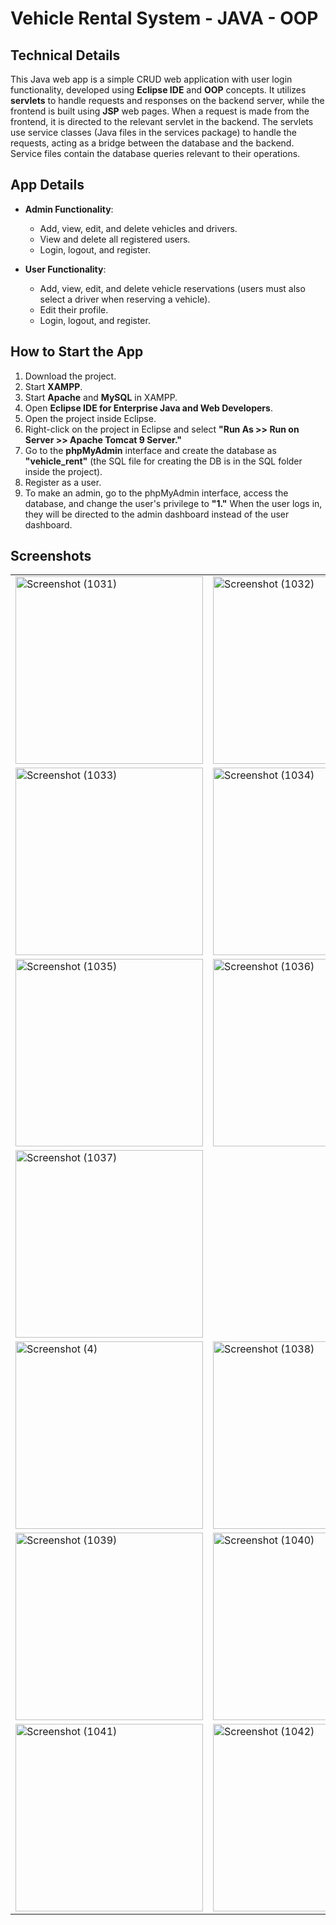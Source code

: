 # Vehicle Rental System - JAVA - OOP

## Technical Details
This Java web app is a simple CRUD web application with user login functionality, developed using **Eclipse IDE** and **OOP** concepts. It utilizes **servlets** to handle requests and responses on the backend server, while the frontend is built using **JSP** web pages. When a request is made from the frontend, it is directed to the relevant servlet in the backend. The servlets use service classes (Java files in the services package) to handle the requests, acting as a bridge between the database and the backend. Service files contain the database queries relevant to their operations.

## App Details
- **Admin Functionality**:
  - Add, view, edit, and delete vehicles and drivers.
  - View and delete all registered users.
  - Login, logout, and register.

- **User Functionality**:
  - Add, view, edit, and delete vehicle reservations (users must also select a driver when reserving a vehicle).
  - Edit their profile.
  - Login, logout, and register.

## How to Start the App
1. Download the project.
2. Start **XAMPP**.
3. Start **Apache** and **MySQL** in XAMPP.
4. Open **Eclipse IDE for Enterprise Java and Web Developers**.
5. Open the project inside Eclipse.
6. Right-click on the project in Eclipse and select **"Run As >> Run on Server >> Apache Tomcat 9 Server."**
7. Go to the **phpMyAdmin** interface and create the database as **"vehicle_rent"** (the SQL file for creating the DB is in the SQL folder inside the project).
8. Register as a user.
9. To make an admin, go to the phpMyAdmin interface, access the database, and change the user's privilege to **"1."** When the user logs in, they will be directed to the admin dashboard instead of the user dashboard.

## Screenshots
<table>
  <tr>
    <td><img src="https://github.com/user-attachments/assets/24569d7b-ea34-451f-8e73-b3dff72ab0d3" alt="Screenshot (1031)" width="300"></td>
    <td><img src="https://github.com/user-attachments/assets/28d400f3-03e9-4d06-8716-a240d06271c2" alt="Screenshot (1032)" width="300"></td>
  </tr>
  <tr>
    <td><img src="https://github.com/user-attachments/assets/3eee2fdb-0ee6-4f4f-9bc8-0442d1f46d83" alt="Screenshot (1033)" width="300"></td>
    <td><img src="https://github.com/user-attachments/assets/65da86f8-2e60-4e72-8d40-71bc5b8fb9fa" alt="Screenshot (1034)" width="300"></td>
  </tr>
  <tr>
    <td><img src="https://github.com/user-attachments/assets/31448311-0ed5-48c0-b209-d1af14d4acfb" alt="Screenshot (1035)" width="300"></td>
    <td><img src="https://github.com/user-attachments/assets/22064790-5a13-41ec-9ded-a098e7a1ebd7" alt="Screenshot (1036)" width="300"></td>
  </tr>
   <tr>
    <td><img src="https://github.com/user-attachments/assets/35ce596c-0fde-4322-9475-8c5a449573d3" alt="Screenshot (1037)" width="300"></td>

  </tr>
   
  <tr>
    <td><img src="https://github.com/user-attachments/assets/07c44446-6d9e-45cd-9019-19b3f4f84359" alt="Screenshot (4)" width="300"></td>
    <td><img src="https://github.com/user-attachments/assets/b7ec0bb1-339e-42b2-b232-38f76ed19df8" alt="Screenshot (1038)" width="300"></td>
  </tr>
  <tr>
    <td><img src="https://github.com/user-attachments/assets/719f5fb4-09ae-4964-a66c-55903a66f968" alt="Screenshot (1039)" width="300"></td>
    <td><img src="https://github.com/user-attachments/assets/658cd411-6fbd-41ee-b28a-d26da7124a8c" alt="Screenshot (1040)" width="300"></td>
  </tr>
  <tr>
    <td><img src="https://github.com/user-attachments/assets/ecb0524f-c691-4eb6-bb57-bdd84320aac0" alt="Screenshot (1041)" width="300"></td>
    <td><img src="https://github.com/user-attachments/assets/e3ef6075-3f9b-4a50-945b-0d93c9dc5eeb" alt="Screenshot (1042)" width="300"></td>
  </tr>

</table>


